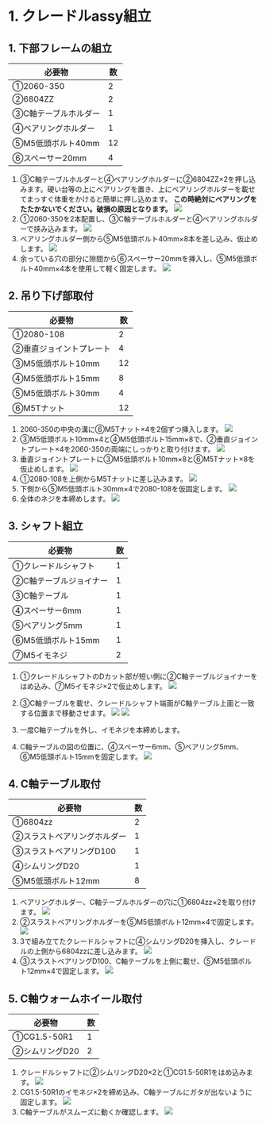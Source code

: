 # 1. クレードルassy組立

## 1. 下部フレームの組立
|必要物|数|
|--|--|
|①2060-350|2|
|②6804ZZ|2|
|③C軸テーブルホルダー|1|
|④ベアリングホルダー|1|
|⑤M5低頭ボルト40mm|12|
|⑥スペーサー20mm|4|
1. ③C軸テーブルホルダーと④ベアリングホルダーに②6804ZZ×2を押し込みます。硬い台等の上にベアリングを置き、上にベアリングホルダーを載せてまっすぐ体重をかけると簡単に押し込めます。
**この時絶対にベアリングをたたかないでください。破損の原因となります。**
![](/image/組立説明/1-1-1.png)
1. ①2060-350を2本配置し、③C軸テーブルホルダーと④ベアリングホルダーで挟み込みます。
![](/image/組立説明/1-1-2.png)
1. ベアリングホルダー側から⑤M5低頭ボルト40mm×8本を差し込み、仮止めします。
![](/image/組立説明/1-1-3.png)
1. 余っている穴の部分に隙間から⑥スペーサー20mmを挿入し、⑤M5低頭ボルト40mm×4本を使用して軽く固定します。
![](/image/組立説明/1-1-4.png)

## 2. 吊り下げ部取付
|必要物|数|
|--|--|
|①2080-108|2|
|②垂直ジョイントプレート|4|
|③M5低頭ボルト10mm|12|
|④M5低頭ボルト15mm|8|
|⑤M5低頭ボルト30mm|4|
|⑥M5Tナット|12|
1. 2060-350の中央の溝に⑥M5Tナット×4を2個ずつ挿入します。
![](/image/組立説明/1-2-1.png)
1. ③M5低頭ボルト10mm×4と④M5低頭ボルト15mm×8で、②垂直ジョイントプレート×4を2060-350の両端にしっかりと取り付けます。
![](/image/組立説明/1-2-2.png)
1. 垂直ジョイントプレートに③M5低頭ボルト10mm×8と⑥M5Tナット×8を仮止めします。
![](/image/組立説明/1-2-3.png)
1. ①2080-108を上側からM5Tナットに差し込みます。
![](/image/組立説明/1-2-4.png)
1. 下側から⑤M5低頭ボルト30mm×4で2080-108を仮固定します。
![](/image/組立説明/1-2-5.png)
1. 全体のネジを本締めします。
![](/image/組立説明/1-2-6.png)

## 3. シャフト組立
|必要物|数|
|--|--|
|①クレードルシャフト|1|
|②C軸テーブルジョイナー|1|
|③C軸テーブル|1|
|④スペーサー6mm|1|
|⑤ベアリング5mm|1|
|⑥M5低頭ボルト15mm|1|
|⑦M5イモネジ|2|

1. ①クレードルシャフトのDカット部が短い側に②C軸テーブルジョイナーをはめ込み、⑦M5イモネジ×2で仮止めします。
![](/image/組立説明/1-3-1.png)
1. ③C軸テーブルを載せ、クレードルシャフト端面がC軸テーブル上面と一致する位置まで移動させます。
![](/image/組立説明/1-3-2-1.png)
![](/image/組立説明/1-3-2-2.png)
1. 一度C軸テーブルを外し、イモネジを本締めします。

1. C軸テーブルの図の位置に、④スペーサー6mm、⑤ベアリング5mm、⑥M5低頭ボルト15mmを固定します。
![](/image/組立説明/1-3-4.png)

## 4. C軸テーブル取付
|必要物|数|
|--|--|
|①6804zz|2|
|②スラストベアリングホルダー|1|
|③スラストベアリングD100|1|
|④シムリングD20|1|
|⑤M5低頭ボルト12mm|8|

1. ベアリングホルダー、C軸テーブルホルダーの穴に①6804zz×2を取り付けます。
![](/image/組立説明/1-4-1.png)
1. ②スラストベアリングホルダーを⑤M5低頭ボルト12mm×4で固定します。
![](/image/組立説明/1-4-2.png)
1. 3で組み立てたクレードルシャフトに④シムリングD20を挿入し、クレードルの上側から6804zzに差し込みます。
![](/image/組立説明/1-4-3.png)
1. ③スラストベアリングD100、C軸テーブルを上側に載せ、⑤M5低頭ボルト12mm×4で固定します。
![](/image/組立説明/1-4-4.png)

## 5. C軸ウォームホイール取付
|必要物|数|
|--|--|
|①CG1.5-50R1|1|
|②シムリングD20|2|

1. クレードルシャフトに②シムリングD20×2と①CG1.5-50R1をはめ込みます。
![](/image/組立説明/1-5-1.png)
1. CG1.5-50R1のイモネジ×2を締め込み、C軸テーブルにガタが出ないように固定します。
![](/image/組立説明/1-5-2.png)
1. C軸テーブルがスムーズに動くか確認します。
![](/image/組立説明/1-5-3.png)
